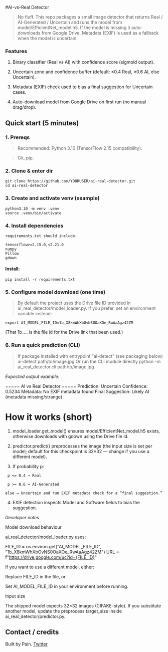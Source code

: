 #AI-vs-Real Detector

> No fluff. This repo packages a small image detector that returns Real / AI-Generated / Uncertain and runs the model from model/EfficientNet_model.h5. If the model is missing it auto-downloads from Google Drive. Metadata (EXIF) is used as a fallback when the model is uncertain.

### Features

1. Binary classifier (Real vs AI) with confidence score (sigmoid output).

2. Uncertain zone and confidence buffer (default: ≤0.4 Real, ≥0.6 AI, else Uncertain).

3. Metadata (EXIF) check used to bias a final suggestion for Uncertain cases.

4. Auto-download model from Google Drive on first run (no manual drag/drop).

## Quick start (5 minutes)

### 1. Prereqs

> Recommended: Python 3.10 (TensorFlow 2.15 compatibility).

> Git, pip.


### 2. Clone & enter dir

```
git clone https://github.com/YOURUSER/ai-real-detector.git
cd ai-real-detector
```

### 3. Create and activate venv (example)

```
python3.10 -m venv .venv
source .venv/bin/activate
```

### 4. Install dependencies
```
requirements.txt should include:

tensorflow>=2.15.0,<2.21.0
numpy
Pillow
gdown
```

#### Install:
```
pip install -r requirements.txt
```

### 5. Configure model download (one time)

> By default the project uses the Drive file ID provided in ai_real_detector/model_loader.py. If you prefer, set an environment variable instead:

```
export AI_MODEL_FILE_ID=1b_X8kmWhXbOvNS0OaXOe_RwAaAgz42ZM
```
(That 1b_... is the file id for the Drive link that been used.)

### 6. Run a quick prediction (CLI)

> If package installed with entrypoint "ai-detect" (see packaging below)
ai-detect path/to/image.jpg  Or run the CLI module directly
python -m ai_real_detector.cli path/to/image.jpg


*Expected output example:*

===== AI vs Real Detector =====
Prediction: Uncertain
Confidence: 0.5234
Metadata: No EXIF metadata found
Final Suggestion: Likely AI (metadata missing/strange)


# How it works (short) #

1. model_loader.get_model() ensures model/EfficientNet_model.h5 exists, otherwise downloads with gdown using the Drive file id.


2. predictor.predict() preprocesses the image (the input size is set per model; default for this checkpoint is 32×32 — change if you use a different model).


3. If probability p:

`` p <= 0.4 → Real``

`` p >= 0.6 → AI-Generated``

``else → Uncertain and run EXIF metadata check for a “final suggestion.”``



4. EXIF detection inspects Model and Software fields to bias the suggestion.

*Developer notes*

Model download behaviour

ai_real_detector/model_loader.py uses:

FILE_ID = os.environ.get("AI_MODEL_FILE_ID", "1b_X8kmWhXbOvNS0OaXOe_RwAaAgz42ZM")
URL = f"https://drive.google.com/uc?id={FILE_ID}"

If you want to use a different model, either:

Replace FILE_ID in the file, or

Set AI_MODEL_FILE_ID in your environment before running.


Input size

The shipped model expects 32×32 images (CIFAKE-style). If you substitute another model, update the preprocess target_size inside ai_real_detector/predictor.py.

## Contact / credits

Built by Pain. <a href='https://x.com/0x_beely'> Twitter </a>